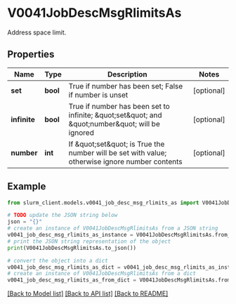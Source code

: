 # V0041JobDescMsgRlimitsAs

Address space limit.

## Properties

Name | Type | Description | Notes
------------ | ------------- | ------------- | -------------
**set** | **bool** | True if number has been set; False if number is unset | [optional] 
**infinite** | **bool** | True if number has been set to infinite; \&quot;set\&quot; and \&quot;number\&quot; will be ignored | [optional] 
**number** | **int** | If \&quot;set\&quot; is True the number will be set with value; otherwise ignore number contents | [optional] 

## Example

```python
from slurm_client.models.v0041_job_desc_msg_rlimits_as import V0041JobDescMsgRlimitsAs

# TODO update the JSON string below
json = "{}"
# create an instance of V0041JobDescMsgRlimitsAs from a JSON string
v0041_job_desc_msg_rlimits_as_instance = V0041JobDescMsgRlimitsAs.from_json(json)
# print the JSON string representation of the object
print(V0041JobDescMsgRlimitsAs.to_json())

# convert the object into a dict
v0041_job_desc_msg_rlimits_as_dict = v0041_job_desc_msg_rlimits_as_instance.to_dict()
# create an instance of V0041JobDescMsgRlimitsAs from a dict
v0041_job_desc_msg_rlimits_as_from_dict = V0041JobDescMsgRlimitsAs.from_dict(v0041_job_desc_msg_rlimits_as_dict)
```
[[Back to Model list]](../README.md#documentation-for-models) [[Back to API list]](../README.md#documentation-for-api-endpoints) [[Back to README]](../README.md)


